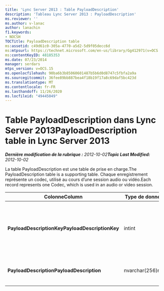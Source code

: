 ```yaml
---
title: 'Lync Server 2013 : Table PayloadDescription'
description: 'Tableau Lync Server 2013 : PayloadDescription'
ms.reviewer: ''
ms.author: v-lanac
author: lanachin
f1.keywords:
- NOCSH
TOCTitle: PayloadDescription table
ms:assetid: c49d61c0-305a-4770-a5d2-5d9f05decc6d
ms:mtpsurl: https://technet.microsoft.com/en-us/library/Gg412971(v=OCS.15)
ms:contentKeyID: 48185353
ms.date: 07/23/2014
manager: serdars
mtps_version: v=OCS.15
ms.openlocfilehash: 90ba6b3b85060601487b5b6d0d8747c5fbfa2a9a
ms.sourcegitcommit: 36fee89bb887bea4f18b19f17a8c69daf5bc423d
ms.translationtype: MT
ms.contentlocale: fr-FR
ms.lasthandoff: 11/26/2020
ms.locfileid: "49445049"
---
```

# <a name="payloaddescription-table-in-lync-server-2013"></a><span data-ttu-id="220f3-103">Table PayloadDescription dans Lync Server 2013</span><span class="sxs-lookup"><span data-stu-id="220f3-103">PayloadDescription table in Lync Server 2013</span></span>

<div data-xmlns="http://www.w3.org/1999/xhtml">

<div class="topic" data-xmlns="http://www.w3.org/1999/xhtml" data-msxsl="urn:schemas-microsoft-com:xslt" data-cs="https://msdn.microsoft.com/">

<div data-asp="https://msdn2.microsoft.com/asp">



</div>

<div id="mainSection">

<div id="mainBody"><span data-ttu-id="220f3-104">

<span> </span></span><span class="sxs-lookup"><span data-stu-id="220f3-104">

<span> </span></span></span>

<span data-ttu-id="220f3-105">_**Dernière modification de la rubrique :** 2012-10-02_</span><span class="sxs-lookup"><span data-stu-id="220f3-105">_**Topic Last Modified:** 2012-10-02_</span></span>

<span data-ttu-id="220f3-106">La table PayloadDescription est une table de prise en charge.</span><span class="sxs-lookup"><span data-stu-id="220f3-106">The PayloadDescription table is a supporting table.</span></span> <span data-ttu-id="220f3-107">Chaque enregistrement représente un codec, utilisé au cours d’une session audio ou vidéo.</span><span class="sxs-lookup"><span data-stu-id="220f3-107">Each record represents one Codec, which is used in an audio or video session.</span></span>


<table>
<colgroup>
<col style="width: 25%" />
<col style="width: 25%" />
<col style="width: 25%" />
<col style="width: 25%" />
</colgroup>
<thead>
<tr class="header">
<th><span data-ttu-id="220f3-108"><strong>Colonne</strong></span><span class="sxs-lookup"><span data-stu-id="220f3-108"><strong>Column</strong></span></span></th>
<th><span data-ttu-id="220f3-109"><strong>Type de données</strong></span><span class="sxs-lookup"><span data-stu-id="220f3-109"><strong>Data Type</strong></span></span></th>
<th><span data-ttu-id="220f3-110"><strong>Clé/Index</strong></span><span class="sxs-lookup"><span data-stu-id="220f3-110"><strong>Key/Index</strong></span></span></th>
<th><span data-ttu-id="220f3-111"><strong>Details</strong></span><span class="sxs-lookup"><span data-stu-id="220f3-111"><strong>Details</strong></span></span></th>
</tr>
</thead>
<tbody>
<tr class="odd">
<td><p><span data-ttu-id="220f3-112"><strong>PayloadDescriptionKey</strong></span><span class="sxs-lookup"><span data-stu-id="220f3-112"><strong>PayloadDescriptionKey</strong></span></span></p></td>
<td><p><span data-ttu-id="220f3-113">int</span><span class="sxs-lookup"><span data-stu-id="220f3-113">int</span></span></p></td>
<td><p><span data-ttu-id="220f3-114">Principal</span><span class="sxs-lookup"><span data-stu-id="220f3-114">Primary</span></span></p></td>
<td><p><span data-ttu-id="220f3-115">Numéro unique identifiant le codec.</span><span class="sxs-lookup"><span data-stu-id="220f3-115">Unique number identifying the Codec.</span></span></p></td>
</tr>
<tr class="even">
<td><p><span data-ttu-id="220f3-116"><strong>PayloadDescription</strong></span><span class="sxs-lookup"><span data-stu-id="220f3-116"><strong>PayloadDescription</strong></span></span></p></td>
<td><p><span data-ttu-id="220f3-117">nvarchar(256)</span><span class="sxs-lookup"><span data-stu-id="220f3-117">nvarchar(256)</span></span></p></td>
<td><p><span data-ttu-id="220f3-118">Différent</span><span class="sxs-lookup"><span data-stu-id="220f3-118">Unique</span></span></p></td>
<td><p><span data-ttu-id="220f3-119">Nom du codec.</span><span class="sxs-lookup"><span data-stu-id="220f3-119">Codec name.</span></span></p></td>
</tr>
</tbody>
</table><span data-ttu-id="220f3-120">


</div>

<span> </span>

</div>

</div>

</span><span class="sxs-lookup"><span data-stu-id="220f3-120">


</div>

<span> </span>

</div>

</div>

</span></span></div>

